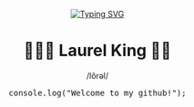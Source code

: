 <div align="center">
 
[![Typing SVG](https://readme-typing-svg.herokuapp.com?color=%23F7B31C&center=true&vCenter=true&lines=🍩+🍩+🍩+🍩;Feed+Me+Donuts+Or+Go+Away)](https://git.io/typing-svg)

# 👩🏻‍💻 **Laurel King** 🦸‍♀
 
 /lôrəl/


</div>
<div align="center">
 <pre>console.log("Welcome to my github!");</pre>
</div>

<!-- ## About Me:

I am a software developer and doctor of audiology. I love to code and am always looking for new things to create. -->

<!-- - 👩🏻‍🎓 Full Stack Developer wtih a love for Front End
- 🌱 I’m currently studying algorithms 
- 📖 Fun fact: I read the docs && the source code -->

<!-- 
## Stats & Just for Fun

<div align="center">
 
[![Laurel's GitHub stats](https://github-readme-stats.vercel.app/api?username=laurelthorburn&show_icons=true&theme=calm)](https://github.com/anuraghazra/github-readme-stats) -->
